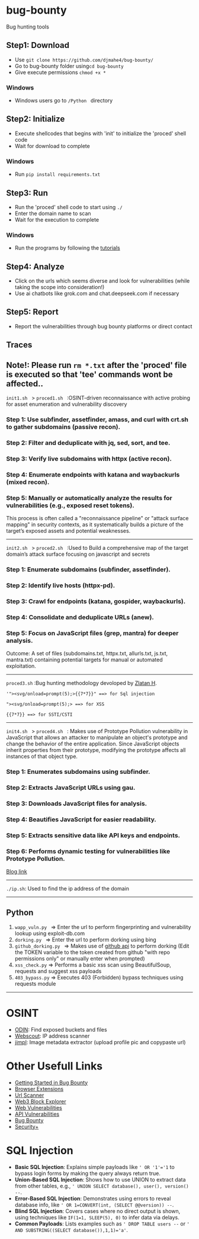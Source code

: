 # bug-bounty
Bug hunting tools
## Step1: Download
- Use ```git clone https://github.com/djmahe4/bug-bounty/ ```
- Go to bug-bounty folder using```cd bug-bounty ```
- Give execute permissions ```chmod +x * ```
### Windows
- Windows users go to ```/Python ``` directory
## Step2: Initialize
- Execute shellcodes that begins with 'init' to initialize the 'proced' shell code
- Wait for download to complete
### Windows
- Run ```pip install requirements.txt ```
## Step3: Run
- Run the 'proced' shell code to start using ```./ ```
- Enter the domain name to scan
- Wait for the execution to complete
### Windows 
- Run the programs by following the [tutorials](#Python)
## Step4: Analyze
- Click on the urls which seems diverse and look for vulnerabilities (while taking the scope into consideration!)
- Use ai chatbots like grok.com and chat.deepseek.com if necessary
## Step5: Report
- Report the vulnerabilities through bug bounty platforms or direct contact

## Traces

Note!: Please run ```rm *.txt``` after the 'proced' file is executed so that 'tee' commands wont be affected..
--
```init1.sh ``` > ```proced1.sh ``` 
:OSINT-driven reconnaissance with active probing for asset enumeration and vulnerability discovery
### Step 1: Use subfinder, assetfinder, amass, and curl with crt.sh to gather subdomains (passive recon).
### Step 2: Filter and deduplicate with jq, sed, sort, and tee.
### Step 3: Verify live subdomains with httpx (active recon).
### Step 4: Enumerate endpoints with katana and waybackurls (mixed recon).
### Step 5: Manually or automatically analyze the results for vulnerabilities (e.g., exposed reset tokens).
This process is often called a "reconnaissance pipeline" or "attack surface mapping" in security contexts, as it systematically builds a picture of the target’s exposed assets and potential weaknesses.
***
```init2.sh ``` > ```proced2.sh ```
:Used to Build a comprehensive map of the target domain’s attack surface focusing on javascript and secrets 

### Step 1: Enumerate subdomains (subfinder, assetfinder).
### Step 2: Identify live hosts (httpx-pd).
### Step 3: Crawl for endpoints (katana, gospider, waybackurls).
### Step 4: Consolidate and deduplicate URLs (anew).
### Step 5: Focus on JavaScript files (grep, mantra) for deeper analysis.
Outcome: A set of files (subdomains.txt, httpx.txt, allurls.txt, js.txt, mantra.txt) containing potential targets for manual or automated exploitation.
***
```proced3.sh``` 
:Bug hunting methodology devoloped by [Zlatan H](https://www.linkedin.com/in/zlatanh).
```
'"><svg/onload=prompt(5);>{{7*7}}" ==> for Sql injection

"><svg/onload=prompt(5);> ==> for XSS

{{7*7}} ==> for SSTI/CSTI
```
---
```init4.sh ``` > ```proced4.sh ```
: Makes use of Prototype Pollution vulnerability in JavaScript that allows an attacker to manipulate an object's prototype and change the behavior of the entire application. Since JavaScript objects inherit properties from their prototype, modifying the prototype affects all instances of that object type.
### Step 1: Enumerates subdomains using subfinder.

### Step 2: Extracts JavaScript URLs using gau.

### Step 3: Downloads JavaScript files for analysis.

### Step 4: Beautifies JavaScript for easier readability.

### Step 5: Extracts sensitive data like API keys and endpoints.

### Step 6: Performs dynamic testing for vulnerabilities like Prototype Pollution.
[Blog link](https://kongsec.medium.com/js-for-bug-bounties-2-0-extreme-edition-2024-f167fa48276a)
***
```./ip.sh```: Used to find the ip address of the domain 
***
## Python
1. ```wapp_vuln.py ``` => Enter the url to perform fingerprinting and vulnerability lookup using exploit-db.com
2. ```dorking.py ``` => Enter the url to perform dorking using bing
3. ```github_dorking.py ``` => Makes use of [github api](https://github.com/settings/tokens) to perform dorking (Edit the TOKEN variable to the token created from github "with repo permissions only" or manually enter when prompted)
4. ```xss_check.py``` => Performs a basic xss scan using BeautifulSoup, requests and suggest xss payloads
5. ```403_bypass.py``` => Executes  403 (Forbidden) bypass techniques using requests module
---
# OSINT
- [ODIN](https://odin.io/): Find exposed buckets and files
- [Webscout](https://webscout.io/): IP address scanner
- [jimpl](https://jimpl.com): Image metadata extractor (upload profile pic and copypaste url)
# Other Usefull Links
- [Getting Started in Bug Bounty](https://medium.com/@Abhijeet_kumawat_/how-to-start-bug-bounty-in-2025-no-experience-no-problem-89adc68da592?sk=849ceed06612d3111a50f200cd156b1a)
- [Browser Extensions](https://omarora1603.medium.com/top-11-bug-bounty-extensions-that-will-save-you-hours-bea31a368529)
- [Url Scanner](https://cyscan.io/)
- [Web3 Block Explorer](https://dashboard.tenderly.co/explorer)
- [Web Vulnerabilities](https://github.com/KathanP19/HowToHunt/tree/master)
- [API Vulnerabilities](https://github.com/Az0x7/vulnerability-Checklist/tree/main)
- [Bug Bounty](https://bbradar.io/)
- [Security+](https://www.professormesser.com/security-plus/sy0-701/sy0-701-video/sy0-701-comptia-security-plus-course/)
# SQL Injection
- **Basic SQL Injection**: Explains simple payloads like ```' OR '1'='1``` to bypass login forms by making the query always return true.
- **Union-Based SQL Injection**: Shows how to use UNION to extract data from other tables, e.g., ```' UNION SELECT database(), user(), version() --```.
- **Error-Based SQL Injection**: Demonstrates using errors to reveal database info, like ```' OR 1=CONVERT(int, (SELECT @@version)) --```.
- **Blind SQL Injection**: Covers cases where no direct output is shown, using techniques like ```IF(1=1, SLEEP(5), 0)``` to infer data via delays.
- **Common Payloads**: Lists examples such as ```' DROP TABLE users --``` or ```' AND SUBSTRING((SELECT database()),1,1)='a'```.
